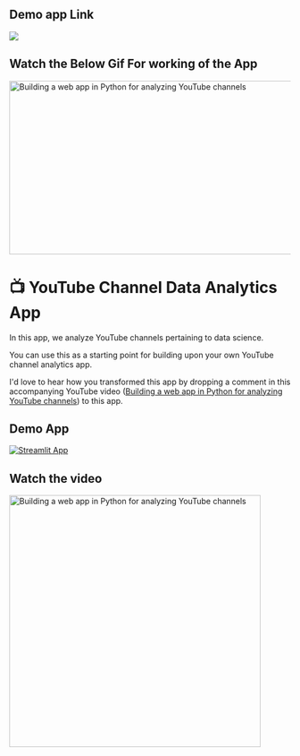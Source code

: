 ## Demo app Link

<a href="https://youtube-data-mining-analysis.streamlit.app/"><img src="https://camo.githubusercontent.com/767be70c92254555bd347ab07908fec67854c2264b77702581bd230fd7eac54f/68747470733a2f2f7374617469632e73747265616d6c69742e696f2f6261646765732f73747265616d6c69745f62616467655f626c61636b5f77686974652e737667"></a>

## Watch the Below Gif For working of the App

<a href="https://youtu.be/GaeUzR9szVM"><img src="https://github.com/KunalAnand2907/Youtube_DataMining_Analysis-End-End-Data-Engineering-Data-Science-Project/assets/46574881/1bf85c2d-8e01-47c5-843b-6fdf8f6fbf2d" alt="Building a web app in Python for analyzing YouTube channels" title="Building a web app in Python for analyzing YouTube channels" width = "510" height = "310" ></a>


# 📺 YouTube Channel Data Analytics App

In this app, we analyze YouTube channels pertaining to data science.

You can use this as a starting point for building upon your own YouTube channel analytics app.

I'd love to hear how you transformed this app by dropping a comment in this accompanying YouTube video ([Building a web app in Python for analyzing YouTube channels](https://youtu.be/gAX5wYvyQiM)) to this app.

## Demo App

[![Streamlit App](https://static.streamlit.io/badges/streamlit_badge_black_white.svg)](https://youtube-data-channels.streamlit.app/)

## Watch the video

<a href="https://youtu.be/gAX5wYvyQiM"><img src="https://img.youtube.com/vi/gAX5wYvyQiM/maxresdefault.jpg" alt="Building a web app in Python for analyzing YouTube channels" title="Building a web app in Python for analyzing YouTube channels" width="450"/></a>
